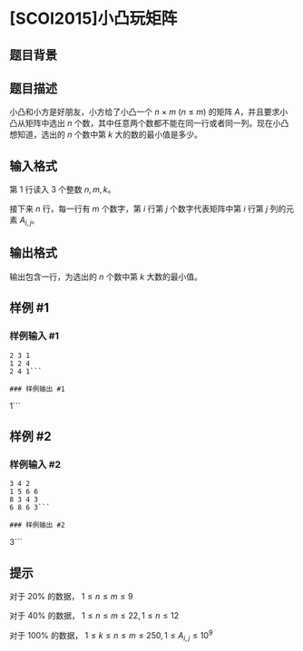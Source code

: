 # [SCOI2015]小凸玩矩阵

## 题目背景



## 题目描述

小凸和小方是好朋友，小方给了小凸一个 $n$ × $m$ $(n \leq m)$ 的矩阵 $A$，并且要求小凸从矩阵中选出 $n$ 个数，其中任意两个数都不能在同一行或者同一列。现在小凸想知道，选出的 $n$ 个数中第 $k$ 大的数的最小值是多少。

## 输入格式

第 $1$ 行读入 $3$ 个整数 $n, m, k$。

接下来 $n$ 行，每一行有 $m$ 个数字，第 $i$ 行第 $j$ 个数字代表矩阵中第 $i$ 行第 $j$ 列的元素 $A_{i,j}$。

## 输出格式

输出包含一行，为选出的 $n$ 个数中第 $k$ 大数的最小值。

## 样例 #1

### 样例输入 #1
```
2 3 1
1 2 4
2 4 1```

### 样例输出 #1

```
1```

## 样例 #2

### 样例输入 #2
```
3 4 2
1 5 6 6
8 3 4 3
6 8 6 3```

### 样例输出 #2

```
3```

## 提示

对于 $20$% 的数据， $1 \leq n \leq m \leq 9$

对于 $40$% 的数据， $1 \leq n \leq m \leq 22, 1 \leq n \leq 12$

对于 $100$% 的数据， $1 \leq k \leq n \leq m \leq 250, 1 \leq A_{i,j} \leq 10^9$
